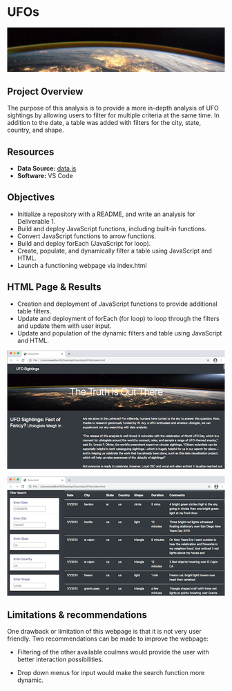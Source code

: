 # UFOs

![UFOs](Resources/GitHeader.png)

## Project Overview
The purpose of this analysis is to provide a more in-depth analysis of UFO sightings by allowing users to filter for multiple criteria at the same time. In addition to the date, a table was added with filters for the city, state, country, and shape.

## Resources 
- **Data Source:** [data.js](data.js) 
- **Software:** VS Code


## Objectives  
- Initialize a repository with a README, and write an analysis for Deliverable 1.
- Build and deploy JavaScript functions, including built-in functions. 
- Convert JavaScript functions to arrow functions. 
- Build and deploy forEach (JavaScript for loop). 
- Create, populate, and dynamically filter a table using JavaScript and HTML. 
- Launch a functioning webpage via index.html

## HTML Page & Results

- Creation and deployment of JavaScript functions to provide additional table filters.
- Update and deployment of forEach (for loop) to loop through the filters and update them with user input.
- Update and population of the dynamic filters and table using JavaScript and HTML.  

![Screenshot 1](Resources/Screenshot1.png)

![Screenshot 2](Resources/Screenshot2.png)

## Limitations & recommendations

One drawback or limitation of this webpage is that it is not very user friendly. Two recommendations can be made to improve the webpage:

- Filtering of the other available coulmns would provide the user with better interaction possibilities.

- Drop down menus for input would make the search function more dynamic.

